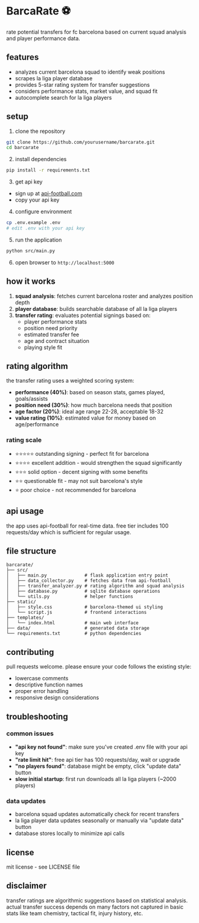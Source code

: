 # BarcaRate ⚽

rate potential transfers for fc barcelona based on current squad analysis and player performance data.

## features
- analyzes current barcelona squad to identify weak positions
- scrapes la liga player database 
- provides 5-star rating system for transfer suggestions
- considers performance stats, market value, and squad fit
- autocomplete search for la liga players

## setup

1. clone the repository
```bash
git clone https://github.com/yourusername/barcarate.git
cd barcarate
```

2. install dependencies
```bash
pip install -r requirements.txt
```

3. get api key
- sign up at [api-football.com](https://www.api-football.com/)
- copy your api key

4. configure environment
```bash
cp .env.example .env
# edit .env with your api key
```

5. run the application
```bash
python src/main.py
```

6. open browser to `http://localhost:5000`

## how it works

1. **squad analysis**: fetches current barcelona roster and analyzes position depth
2. **player database**: builds searchable database of all la liga players
3. **transfer rating**: evaluates potential signings based on:
   - player performance stats
   - position need priority  
   - estimated transfer fee
   - age and contract situation
   - playing style fit

## rating algorithm

the transfer rating uses a weighted scoring system:
- **performance (40%)**: based on season stats, games played, goals/assists
- **position need (30%)**: how much barcelona needs that position
- **age factor (20%)**: ideal age range 22-28, acceptable 18-32
- **value rating (10%)**: estimated value for money based on age/performance

### rating scale
- ⭐⭐⭐⭐⭐ outstanding signing - perfect fit for barcelona
- ⭐⭐⭐⭐ excellent addition - would strengthen the squad significantly
- ⭐⭐⭐ solid option - decent signing with some benefits
- ⭐⭐ questionable fit - may not suit barcelona's style
- ⭐ poor choice - not recommended for barcelona

## api usage
the app uses api-football for real-time data. free tier includes 100 requests/day which is sufficient for regular usage.

## file structure
```
barcarate/
├── src/
│   ├── main.py              # flask application entry point
│   ├── data_collector.py    # fetches data from api-football
│   ├── transfer_analyzer.py # rating algorithm and squad analysis
│   ├── database.py          # sqlite database operations
│   └── utils.py             # helper functions
├── static/
│   ├── style.css            # barcelona-themed ui styling
│   └── script.js            # frontend interactions
├── templates/
│   └── index.html           # main web interface
├── data/                    # generated data storage
└── requirements.txt         # python dependencies
```

## contributing
pull requests welcome. please ensure your code follows the existing style:
- lowercase comments
- descriptive function names
- proper error handling
- responsive design considerations

## troubleshooting

### common issues
- **"api key not found"**: make sure you've created .env file with your api key
- **"rate limit hit"**: free api tier has 100 requests/day, wait or upgrade
- **"no players found"**: database might be empty, click "update data" button
- **slow initial startup**: first run downloads all la liga players (~2000 players)

### data updates
- barcelona squad updates automatically check for recent transfers
- la liga player data updates seasonally or manually via "update data" button
- database stores locally to minimize api calls

## license
mit license - see LICENSE file

## disclaimer
transfer ratings are algorithmic suggestions based on statistical analysis. actual transfer success depends on many factors not captured in basic stats like team chemistry, tactical fit, injury history, etc.